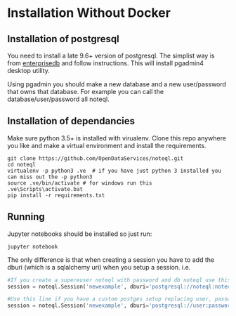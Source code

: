 # Installation Without Docker

## Installation of postgresql
You need to install a late 9.6+ version of postgresql. The simplist way is from [enterprisedb](https://www.enterprisedb.com/downloads/postgres-postgresql-downloads)
and follow instructions.  This will install pgadmin4 desktop utility.

Using pgadmin you should make a new database and a new user/password that owns that database. For example you can call the database/user/password all noteql.


## Installation of dependancies

Make sure python 3.5+ is installed with virualenv.
Clone this repo anywhere you like and make a virtual environment and install the requirements.
```
git clone https://github.com/OpenDataServices/noteql.git
cd noteql
virtualenv -p python3 .ve  # if you have just python 3 installed you can miss out the -p python3
source .ve/bin/activate # for windows run this .ve\Scripts\activate.bat 
pip install -r requirements.txt
```

## Running

Jupyter notebooks should be installed so just run:
```
jupyter notebook
```

The only difference is that when creating a session you have to add the dburi (which is a sqlalchemy uri) when you setup a session. i.e.

```python
#If you create a supereuser noteql with password and db noteql use this line instead
session = noteql.Session('newexample', dburi='postgresql://noteql:noteql@localhost/noteql')

#Use this line if you have a custom postges setup replacing user, password and mydatabase
session = noteql.Session('newexample', dburi='postgresql://user:password@localhost/mydatabase')
```
